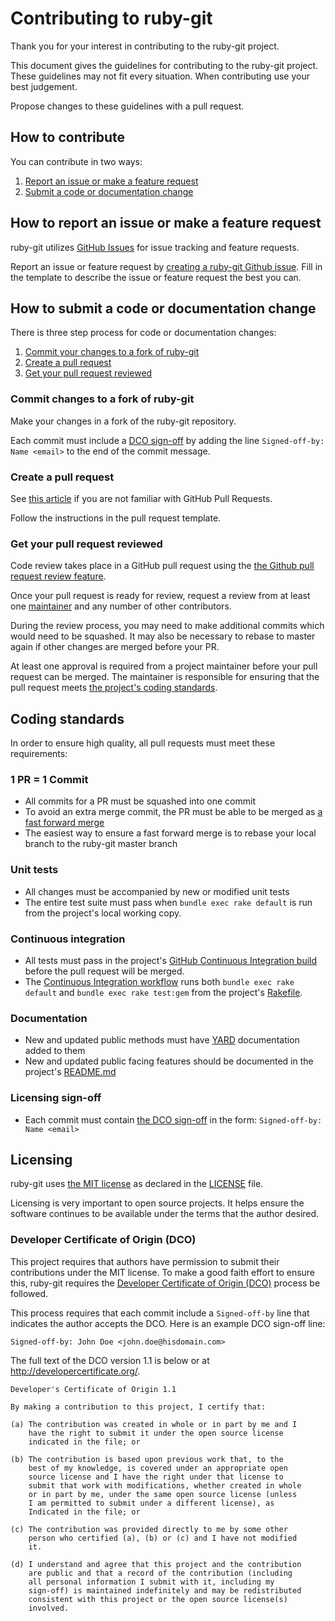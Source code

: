 <!--
# @markup markdown
# @title How To Contribute
-->

# Contributing to ruby-git

Thank you for your interest in contributing to the ruby-git project.

This document gives the guidelines for contributing to the ruby-git project.
These guidelines may not fit every situation.  When contributing use your best
judgement.

Propose changes to these guidelines with a pull request.

## How to contribute

You can contribute in two ways:

1. [Report an issue or make a feature request](#how-to-report-an-issue-or-make-a-feature-request)
2. [Submit a code or documentation change](#how-to-submit-a-code-or-documentation-change)

## How to report an issue or make a feature request

ruby-git utilizes [GitHub Issues](https://help.github.com/en/github/managing-your-work-on-github/about-issues)
for issue tracking and feature requests.

Report an issue or feature request by [creating a ruby-git Github issue](https://github.com/ruby-git/ruby-git/issues/new).
Fill in the template to describe the issue or feature request the best you can.

## How to submit a code or documentation change

There is three step process for code or documentation changes:

1. [Commit your changes to a fork of ruby-git](#commit-changes-to-a-fork-of-ruby-git)
2. [Create a pull request](#create-a-pull-request)
3. [Get your pull request reviewed](#get-your-pull-request-reviewed)

### Commit changes to a fork of ruby-git

Make your changes in a fork of the ruby-git repository.

Each commit must include a [DCO sign-off](#developer-certificate-of-origin-dco)
by adding the line `Signed-off-by: Name <email>` to the end of the commit
message.

### Create a pull request

See [this article](https://help.github.com/articles/about-pull-requests/) if you
are not familiar with GitHub Pull Requests.

Follow the instructions in the pull request template.

### Get your pull request reviewed

Code review takes place in a GitHub pull request using the [the Github pull request review feature](https://help.github.com/en/github/collaborating-with-issues-and-pull-requests/about-pull-request-reviews).

Once your pull request is ready for review, request a review from at least one
[maintainer](MAINTAINERS.md) and any number of other contributors.

During the review process, you may need to make additional commits which would
need to be squashed.  It may also be necessary to rebase to master again if other
changes are merged before your PR.

At least one approval is required from a project maintainer before your pull
request can be merged.  The maintainer is responsible for ensuring that the pull
request meets [the project's coding standards](#coding-standards).

## Coding standards

In order to ensure high quality, all pull requests must meet these requirements:

### 1 PR = 1 Commit
  * All commits for a PR must be squashed into one commit
  * To avoid an extra merge commit, the PR must be able to be merged as [a fast forward merge](https://git-scm.com/book/en/v2/Git-Branching-Basic-Branching-and-Merging)
  * The easiest way to ensure a fast forward merge is to rebase your local branch
    to the ruby-git master branch

### Unit tests
  * All changes must be accompanied by new or modified unit tests
  * The entire test suite must pass when `bundle exec rake default` is run from the
    project's local working copy.

### Continuous integration
  * All tests must pass in the project's [GitHub Continuous Integration build](https://github.com/ruby-git/ruby-git/actions?query=workflow%3ACI)
    before the pull request will be merged.
  * The [Continuous Integration workflow](https://github.com/ruby-git/ruby-git/blob/master/.github/workflows/continuous_integration.yml)
    runs both `bundle exec rake default` and `bundle exec rake test:gem` from the project's [Rakefile](https://github.com/ruby-git/ruby-git/blob/master/Rakefile).

### Documentation
  * New and updated public methods must have [YARD](https://yardoc.org/)
    documentation added to them
  * New and updated public facing features should be documented in the project's
    [README.md](README.md)

### Licensing sign-off
  * Each commit must contain [the DCO sign-off](#developer-certificate-of-origin-dco)
    in the form:  `Signed-off-by: Name <email>`

## Licensing

ruby-git uses [the MIT license](https://choosealicense.com/licenses/mit/) as
declared in the [LICENSE](LICENSE) file.

Licensing is very important to open source projects. It helps ensure the
software continues to be available under the terms that the author desired.

### Developer Certificate of Origin (DCO)

This project requires that authors have permission to submit their contributions
under the MIT license. To make a good faith effort to ensure this, ruby-git
requires the [Developer Certificate of Origin (DCO)](https://elinux.org/Developer_Certificate_Of_Origin)
process be followed.

This process requires that each commit include a `Signed-off-by` line that
indicates the author accepts the DCO.  Here is an example DCO sign-off line:

```
Signed-off-by: John Doe <john.doe@hisdomain.com>
```

The full text of the DCO version 1.1 is below or at <http://developercertificate.org/>.

```
Developer's Certificate of Origin 1.1

By making a contribution to this project, I certify that:

(a) The contribution was created in whole or in part by me and I
    have the right to submit it under the open source license
    indicated in the file; or

(b) The contribution is based upon previous work that, to the
    best of my knowledge, is covered under an appropriate open
    source license and I have the right under that license to
    submit that work with modifications, whether created in whole
    or in part by me, under the same open source license (unless
    I am permitted to submit under a different license), as
    Indicated in the file; or

(c) The contribution was provided directly to me by some other
    person who certified (a), (b) or (c) and I have not modified
    it.

(d) I understand and agree that this project and the contribution
    are public and that a record of the contribution (including
    all personal information I submit with it, including my
    sign-off) is maintained indefinitely and may be redistributed
    consistent with this project or the open source license(s)
    involved.
```
